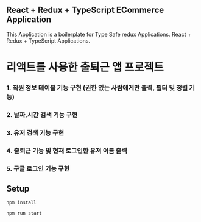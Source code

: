 
## React + Redux + TypeScript ECommerce Application

This Application is a boilerplate for Type Safe redux Applications. React + Redux + TypeScript Applications.

# 리액트를 사용한 출퇴근 앱 프로젝트


### 1. 직원 정보 테이블 기능 구현 (권한 있는 사람에게만 출력, 필터 및 정렬 기능)
### 2. 날짜,시간 검색 기능 구현
### 3. 유저 검색 기능 구현
### 4. 출퇴근 기능 및 현재 로그인한 유저 이름 출력
### 5. 구글 로그인 기능 구현

## Setup

```
npm install

npm run start

```
